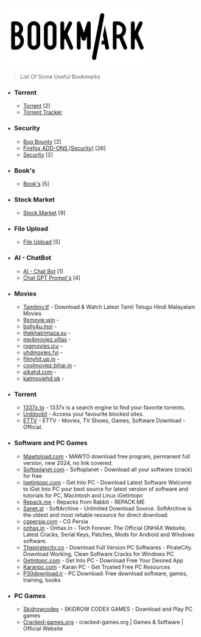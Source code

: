 ![Image of Yaktocat](https://github.com/RakeshKengale/Bookmark/blob/master/Images/Bookmark_Logo.png)
> List Of Some Useful Bookmarks 

- ### Torrent
   - [Torrent](https://github.com/RakeshKengale/Bookmark/blob/master/Index/Torrent.md) [2]
   - [Torrent Tracker](https://github.com/RakeshKengale/Bookmark/blob/master/Index/torrent_tracker.md)


- ### Security
  - [Bug Bounty](https://github.com/RakeshKengale/Bookmark/blob/master/Index/Bug_Bounty.md) [2]
  - [Firefox ADD-ONS (Security)](https://github.com/RakeshKengale/Bookmark/blob/master/Index/Firefox_ADD-ONS.md) [26]
  - [Security](https://github.com/RakeshKengale/Bookmark/blob/master/Index/Hacking.md) [2]

- ### Book's
  - [Book's](https://github.com/RakeshKengale/Bookmark/blob/master/Index/Books.md) [5]

- ### Stock Market
  - [Stock Market](https://github.com/RakeshKengale/Bookmark/blob/master/Index/Stock.md) [9]

- ### File Upload
  - [File Upload](https://github.com/RakeshKengale/Bookmark/blob/master/Index/Fileupload.md) [5]

- ### AI - ChatBot
  - [AI - Chat Bot](Index/ai_chatbot.md) [1]
  - [Chat GPT Prompt's](https://github.com/RakeshKengale/Bookmark/blob/master/Index/chat_gtp_prompts.md) [4]
  
- ### Movies
  - [Tamilmv.tf](https://www.1tamilmv.tf) - Download & Watch Latest Tamil Telugu Hindi Malayalam Movies
  - [9xmovie.win](https://9xmovie.win/) -
  - [bolly4u.moi](https://bolly4u.moi/) - 
  - [thekhatrimaza.su](https://thekhatrimaza.su) -
  - [mp4moviez.villas](https://www.mp4moviez.villas) -
  - [rogmovies.icu](https://rogmovies.icu/) -
  - [uhdmovies.fyi](https://uhdmovies.fyi) -
  - [filmyhit.up.in](https://www.filmyhit.up.in) -
  - [coolmoviez.bihar.in](https://www.coolmoviez.bihar.in) -
  - [pikahd.com](https://pikahd.com/pikahd.com) -
  - [katmoviehd.pk](https://katmoviehd.pk/) -
  
- ### Torrent
  - [1337x.to](https://1337x.to) - 1337x is a search engine to find your favorite torrents.
  - [Unblockit](https://unblockit.bet) - Access your favourite blocked sites.
  - [ETTV](https://www.ettv.be/home/) - ETTV - Movies, TV Shows, Games, Software Download - Official.

    
- ### Software and PC Games
  - [Mawtoload.com](https://mawtoload.com/) - MAWTO download free program, permanent full version, new 2024, no link covered.
  - [Softoplanet.com](https://softoplanet.com/) - Softoplanet - Download all your software (crack) for free
  - [Igetintopc.com](https://igetintopc.com/) - Get Into PC - Download Latest Software Welcome to iGet Into PC your best source for latest version of software and tutorials for PC, Macintosh and Linux iGetintopc
  - [Repack.me](https://repack.me/) - Repacks from Rabbit - REPACK.ME
  - [Sanet.st](https://sanet.st/full/) - SoftArchive - Unlimited Download Source. SoftArchive is the oldest and most reliable resource for direct download.
  - [cgpersia.com](https://cgpersia.com/) - CG Persia
  - [onhax.in](https://onhax.in/) - Onhax.in - Tech Forever. The Official ONHAX Website, Latest Cracks, Serial Keys, Patches, Mods for Android and Windows software. 
  - [Thepiratecity.co](https://www.thepiratecity.co/posts/) - Download Full Version PC Softwares - PirateCity. Download Working, Clean Software Cracks for Windows PC
  - [Getintopc.com](https://getintopc.com/) - Get Into PC - Download Free Your Desired App
  - [Karanpc.com](https://karanpc.com/) - Karan PC - Get Trusted Free PC Resources
  - [P30download.ir](https://p30download.ir/) - PC Download: Free download software, games, training, books
  
- ### PC Games
  - [Skidrowcodex](https://www.skidrowcodex.net/) - SKiDROW CODEX GAMES - Download and Play PC games
  - [Cracked-games.org](https://cracked-games.org) - cracked-games.org | Games & Software | Official Website
